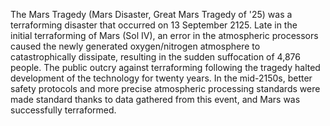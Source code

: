 The Mars Tragedy (Mars Disaster, Great Mars Tragedy of '25) was a terraforming disaster that occurred on 13 September 2125. Late in the initial terraforming of Mars (Sol IV), an error in the atmospheric processors caused the newly generated oxygen/nitrogen atmosphere to catastrophically dissipate, resulting in the sudden suffocation of 4,876 people. The public outcry against terraforming following the tragedy halted development of the technology for twenty years. In the mid-2150s, better safety protocols and more precise atmospheric processing standards were made standard thanks to data gathered from this event, and Mars was successfully terraformed.